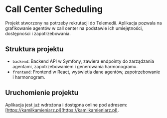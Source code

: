# Call Center Scheduling

Projekt stworzony na potrzeby rekrutacji do Telemedii. Aplikacja pozwala na grafikowanie agentów w call center na podstawie ich umiejętności, dostępności i zapotrzebowania.

## Struktura projektu
- `backend`: Backend API w Symfony, zawiera endpointy do zarządzania agentami, zapotrzebowaniem i generowania harmonogramu.
- `frontend`: Frontend w React, wyświetla dane agentów, zapotrzebowanie i harmonogram.

## Uruchomienie projektu
Aplikacja jest już wdrożona i dostępna online pod adresem: [https://kamilkamieniarz.pl](https://kamilkamieniarz.pl).
